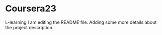 # Coursera23
L-learning
I am editing the README file. Adding some more details about the project description.
